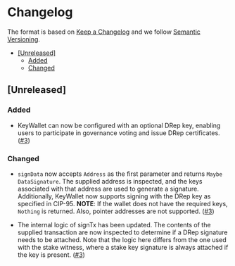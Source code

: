 # Changelog

The format is based on [Keep a Changelog](https://keepachangelog.com/en/1.0.0/)
and we follow [Semantic Versioning](https://semver.org/spec/v2.0.0.html).

<!-- START doctoc generated TOC please keep comment here to allow auto update -->
<!-- DON'T EDIT THIS SECTION, INSTEAD RE-RUN doctoc TO UPDATE -->

- [[Unreleased]](#unreleased)
  - [Added](#added)
  - [Changed](#changed)

<!-- END doctoc generated TOC please keep comment here to allow auto update -->

## [Unreleased]

### Added

- KeyWallet can now be configured with an optional DRep key, enabling users to
participate in governance voting and issue DRep certificates.
([#3](https://github.com/mlabs-haskell/purescript-cardano-key-wallet/pull/3))

### Changed

- `signData` now accepts `Address` as the first parameter and returns
`Maybe DataSignature`. The supplied address is inspected, and the keys
associated with that address are used to generate a signature. Additionally,
KeyWallet now supports signing with the DRep key as specified in CIP-95.
**NOTE**: If the wallet does not have the required keys, `Nothing` is returned.
Also, pointer addresses are not supported.
([#3](https://github.com/mlabs-haskell/purescript-cardano-key-wallet/pull/3))

- The internal logic of signTx has been updated. The contents of the supplied
transaction are now inspected to determine if a DRep signature needs to be
attached. Note that the logic here differs from the one used with the stake
witness, where a stake key signature is always attached if the key is present.
([#3](https://github.com/mlabs-haskell/purescript-cardano-key-wallet/pull/3))
